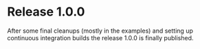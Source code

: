 # Release 1.0.0

After some final cleanups (mostly in the examples) and setting up continuous integration builds the release 1.0.0 is finally published.
